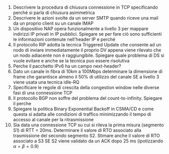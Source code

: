 1. Descrivere la procedura di chiusura connessione in TCP specificando perché si parla di chiusura asimmetrica
2. Descrivere le azioni svolte da un server SMTP quando riceve una mail da un proprio client su un canale IMAP
3. Un dispositivo NAP opera funzionalmente a livello 3 per mappare indirizzi IP privati in IP pubblici. Spiegare se per fare ciò sono sufficienti le informazioni contenute nell'header IP e perché
4. Il protocollo RIP adotta la tecnica Triggered Update che consente ad un nodo di inviare immediatamente il proprio DV appena viene rilevato che un nodo adiacente non è raggiungibile. Spiegare quale problema di DS si vuole evitare e anche se la tecnica puo essere risolutiva
5. Perche il pacchetto IPv6 ha un campo next-header?
6. Dato un canale in fibra di 10km a 100Mbps determinare la dimensione di frame che garantisce almeno il 50% di utilizzo del canale SE a livello 3 viene usata  una tecnica idle-RQ
7. Specificare le regole di crescita della congestion window nelle diverse fasi di una connessione TCP
8. Il protocollo BGP non soffre del problema del count-to-infinity. Spiegare il perche
9. Spiegare la politica Binary Exponential Backoff in CSMA/CD e come questa si adatta alle condizioni di traffico minimizzando il tempo di accesso al canale per la ritrasmissione
10. Sia data una connessione TCP su cui si rileva la prima misura (segmento S1) di RTT = 20ms. Determinare il valore di RTO associato alla trasmissione del secondo segmento S2. Stimare anche il valore di RTO associato a S3 SE S2 viene validato da un ACK dopo 25 ms (ipotizzando $\alpha=\beta = 0.9$)